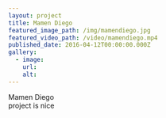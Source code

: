 ```yaml
---
layout: project
title: Mamen Diego
featured_image_path: /img/mamendiego.jpg
featured_video_path: /video/mamendiego.mp4
published_date: 2016-04-12T00:00:00.000Z
gallery:
  - image:
    url:
    alt:
---
```



Mamen Diego
<br>project is nice